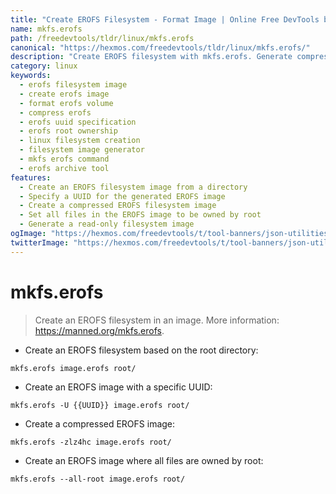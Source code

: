 ```yaml
---
title: "Create EROFS Filesystem - Format Image | Online Free DevTools by Hexmos"
name: mkfs.erofs
path: /freedevtools/tldr/linux/mkfs.erofs
canonical: "https://hexmos.com/freedevtools/tldr/linux/mkfs.erofs/"
description: "Create EROFS filesystem with mkfs.erofs. Generate compressed images and control file ownership. Free online tool, no registration required."
category: linux
keywords:
  - erofs filesystem image
  - create erofs image
  - format erofs volume
  - compress erofs
  - erofs uuid specification
  - erofs root ownership
  - linux filesystem creation
  - filesystem image generator
  - mkfs erofs command
  - erofs archive tool
features:
  - Create an EROFS filesystem image from a directory
  - Specify a UUID for the generated EROFS image
  - Create a compressed EROFS filesystem image
  - Set all files in the EROFS image to be owned by root
  - Generate a read-only filesystem image
ogImage: "https://hexmos.com/freedevtools/t/tool-banners/json-utilities-banner.png"
twitterImage: "https://hexmos.com/freedevtools/t/tool-banners/json-utilities-banner.png"
---
```


# mkfs.erofs

> Create an EROFS filesystem in an image.
> More information: <https://manned.org/mkfs.erofs>.

- Create an EROFS filesystem based on the root directory:

`mkfs.erofs image.erofs root/`

- Create an EROFS image with a specific UUID:

`mkfs.erofs -U {{UUID}} image.erofs root/`

- Create a compressed EROFS image:

`mkfs.erofs -zlz4hc image.erofs root/`

- Create an EROFS image where all files are owned by root:

`mkfs.erofs --all-root image.erofs root/`
